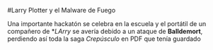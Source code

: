 #Larry Plotter y el Malware de Fuego

Una importante hackatón se celebra en la escuela y el portátil de un compañero de **LArry*
se avería debido a un ataque de **Balldemort**, perdiendo así toda la saga *Crepúsculo*
en PDF que tenía guardado
